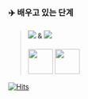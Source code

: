 ### :airplane: 배우고 있는 단계 


> #### <img src="https://img.shields.io/badge/Kotlin-7F52FF?style=flat-square&logo=kotlin&logoColor=white"/>  &  <img src="https://img.shields.io/badge/Android-Studio-3DDC84?style=flat-square&logo=android-studio&logoColor=white"/>
>
> <image src="https://user-images.githubusercontent.com/77138279/107669237-dfe31580-6cd4-11eb-99a0-94018d8484ec.png" height="50"> <image src="https://user-images.githubusercontent.com/77138279/107669254-e3769c80-6cd4-11eb-85b2-35128e329b76.png" height="50">


[![Hits](https://hits.seeyoufarm.com/api/count/incr/badge.svg?url=https%3A%2F%2Fgithub.com%2Fekye26&count_bg=%23FFCFCF&title_bg=%23FF4E4E&icon=rootssage.svg&icon_color=%23FFFFFF&title=VISITORS&edge_flat=false)](https://hits.seeyoufarm.com)
